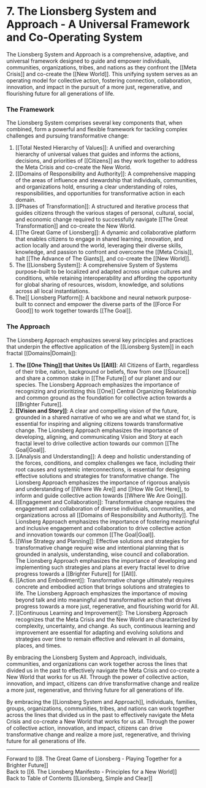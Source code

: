 # 7.  The Lionsberg System and Approach - A Universal Framework and Co-Operating System

The Lionsberg System and Approach is a comprehensive, adaptive, and universal framework designed to guide and empower individuals, communities,  organizations, tribes, and nations as they confront the [[Meta Crisis]] and co-create the [[New World]]. This unifying system serves as an operating model for collective action, fostering connection, collaboration, innovation, and impact in the pursuit of a more just, regenerative, and flourishing future for all generations of life.

### The Framework

The Lionsberg System comprises several key components that, when combined, form a powerful and flexible framework for tackling complex challenges and pursuing transformative change:

1.  [[Total Nested Hierarchy of Values]]: A unified and overarching hierarchy of universal values that guides and informs the actions, decisions, and priorities of [[Citizens]] as they work together to address the Meta Crisis and co-create the New World.
2.  [[Domains of Responsibility and Authority]]: A comprehensive mapping of the areas of influence and stewardship that individuals, communities, and organizations hold, ensuring a clear understanding of roles, responsibilities, and opportunities for transformative action in each domain. 
3.  [[Phases of Transformation]]: A structured and iterative process that guides citizens through the various stages of personal, cultural, social, and economic change required to successfully navigate [[The Great Transformation]] and co-create the New World.  
4.  [[The Great Game of Lionsberg]]: A dynamic and collaborative platform that enables citizens to engage in shared learning, innovation, and action locally and around the world, leveraging their diverse skills, knowledge, and passion to confront and overcome the [[Meta Crisis]], halt [[The Advance of The Giants]],  and co-create the [[New World]].  
5. The [[Lionsberg System]]: A comprehensive System of Systems purpose-built to be localized and adapted across unique cultures and conditions, while retaining interoperability and affording the opportunity for global sharing of resources, wisdom, knowledge, and solutions across all local instantiations. 
6. The[[ Lionsberg Platform]]: A backbone and neural network purpose-built to connect and empower the diverse parts of the [[Force For Good]] to work together towards [[The Goal]]. 

### The Approach

The Lionsberg Approach emphasizes several key principles and practices that underpin the effective application of the [[Lionsberg System]] in each fractal [[Domains|Domain]]:

1.  **The [[One Thing]] that Unites Us [[All]]**: All Citizens of Earth, regardless of their tribe, nation, background or beliefs, flow from one [[Source]] and share a common stake in [[The Future]] of our planet and our species. The Lionsberg Approach emphasizes the importance of recognizing and prioritizing this [[One]] Central Organizing Relationship and common ground as the foundation for collective action towards a [[Brighter Future]]. 
2.  **[[Vision and Story]]**: A clear and compelling vision of the future, grounded in a shared narrative of who we are and what we stand for, is essential for inspiring and aligning citizens towards transformative change. The Lionsberg Approach emphasizes the importance of developing, aligning, and communicating Vision and Story at each fractal level to drive collective action towards our common [[The Goal|Goal]].
3.  [[Analysis and Understanding]]: A deep and holistic understanding of the forces, conditions, and complex challenges we face, including their root causes and systemic interconnections, is essential for designing effective solutions and strategies for transformative change. The Lionsberg Approach emphasizes the importance of rigorous analysis and understanding of [[Where We Are]] and [[How We Got Here]], to inform and guide collective action towards [[Where We Are Going]].
4.  [[Engagement and Collaboration]]: Transformative change requires the engagement and collaboration of diverse individuals, communities, and organizations across all [[Domains of Responsibility and Authority]]. The Lionsberg Approach emphasizes the importance of fostering meaningful and inclusive engagement and collaboration to drive collective action and innovation towards our common [[The Goal|Goal]].
5.  [[Wise Strategy and Planning]]: Effective solutions and strategies for transformative change require wise and intentional planning that is grounded in analysis, understanding, wise council and collaboration. The Lionsberg Approach emphasizes the importance of developing and implementing such strategies and plans at every fractal level to drive progress towards a [[Brighter Future]] for [[All]].
6.  [[Action and Embodiment]]: Transformative change ultimately requires concrete and embodied action that brings solutions and strategies to life. The Lionsberg Approach emphasizes the importance of moving beyond talk and into meaningful and transformative action that drives progress towards a more just, regenerative, and flourishing world for All.
7.  [[Continuous Learning and Improvement]]: The Lionsberg Approach recognizes that the Meta Crisis and the New World are characterized by complexity, uncertainty, and change. As such, continuous learning and improvement are essential for adapting and evolving solutions and strategies over time to remain effective and relevant in all domains, places, and times.

By embracing the Lionsberg System and Approach, individuals, communities, and organizations can work together across the lines that divided us in the past to effectively navigate the Meta Crisis and co-create a New World that works for us All. Through the power of collective action, innovation, and impact, citizens can drive transformative change and realize a more just, regenerative, and thriving future for all generations of life.

By embracing the [[Lionsberg System and Approach]], individuals, families, groups, organizations, communities, tribes, and nations can work together across the lines that divided us in the past to effectively navigate the Meta Crisis and co-create a New World that works for us all. Through the power of collective action, innovation, and impact, citizens can drive transformative change and realize a more just, regenerative, and thriving future for all generations of life.

____
Forward to [[8.  The Great Game of Lionsberg - Playing Together for a Brighter Future]]  
Back to [[6.  The Lionsberg Manifesto - Principles for a New World]]   
Back to Table of Contents [[Lionsberg, Simple and Clear]]
